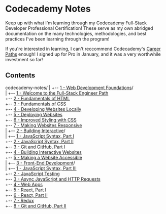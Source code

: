Codecademy Notes
================

Keep up with what I'm learning through my Codecademy Full-Stack Developer Professional Certification! These serve as my own abridged documentation on the many technologies, methodologies, and best practices I've been learning through the program!

If you're interested in learning, I can't reccommend Codecademy's [Career Paths](https://www.codecademy.com/catalog/all) enough! I signed up for Pro in January, and it was a very worthwhile investment so far!

Contents
--------
codecademy-notes/
|
+-- [1 - Web Development Foundations](./1%20-%20Web%20Development%20Foundations/)/  
    |
    +-- [1 - Welcome to the Full-Stack Engineer Path](./1%20-%20Web%20Development%20Foundations/1%20-%20Welcome%20to%20the%20Full-Stack%20Engineer%20Path/)  
    +-- [2 - Fundamentals of HTML](./1%20-%20Web%20Development%20Foundations/2%20-%20Fundamentals%20of%20HTML/)  
    +-- [3 - Fundamentals of CSS](./1%20-%20Web%20Development%20Foundations/3%20-%20Fundamentals%20of%20CSS/)  
    +-- [4 - Developing Websites Locally](./1%20-%20Web%20Development%20Foundations/4%20-%20Developing%20Websites%20Locally/)  
    +-- [5 - Deploying Websites](./1%20-%20Web%20Development%20Foundations/5%20-%20Deploying%20Websites/)  
    +-- [6 - Improved Styling with CSS](./1%20-%20Web%20Development%20Foundations/6%20-%20Improved%20Styling%20with%20CSS/)  
    +-- [7 - Making Websites Responsive](./1%20-%20Web%20Development%20Foundations/7%20-%20Making%20a%20Website%20Responsive/)  
|
+-- [2 - Building Interactive](./2%20-%20Building%20Interactive%20Websites/)/  
    |
    +-- [1 - JavaScript Syntax, Part I](./2%20-%20Building%20Interactive%20Websites/1%20-%20JavaScript%20Syntax,%20Part%20I/)  
    +-- [2 - JavaScript Syntax, Part II](./2%20-%20Building%20Interactive%20Websites/2%20-%20JavaScript%20Syntax,%20Part%20II/)  
    +-- [3 - Git and GitHub, Part I](./2%20-%20Building%20Interactive%20Websites/3%20-%20Git%20and%20Github,%20Part%20I/)  
    +-- [4 - Building Interactive Websites](./2%20-%20Building%20Interactive%20Websites/4%20-%20Building%20Interactive%20Websites/)  
    +-- [5 - Making a Website Accessible](./2%20-%20Building%20Interactive%20Websites/5%20-%20Making%20a%20Website%20Accessible/)  
|
+-- [3 - Front-End Development](./3%20-%20Front-End%20Development/)/  
    |
    +-- [1 - JavaScript Syntax, Part III](./3%20-%20Front-End%20Development/1%20-%20JavaScript%20Syntax,%20Part%20III/)  
    +-- [2 - JavaScript Testing](./3%20-%20Front-End%20Development/2%20-%20JavaScript%20Testing/)  
    +-- [3 - Async JavaScript and HTTP Requests](./3%20-%20Front-End%20Development/3%20-%20Async%20JavaScript%20and%20HTTP%20Requests/)  
    +-- [4 - Web Apps](./3%20-%20Front-End%20Development/4%20-%20Web%20Apps/)  
    +-- [5 - React, Part I](./3%20-%20Front-End%20Development/5%20-%20React,%20Part%20I/)  
    +-- [6 - React, Part II](./3%20-%20Front-End%20Development/6%20-%20React,%20Part%20II/)  
    +-- [7 - Redux](./3%20-%20Front-End%20Development/7%20-%20Redux/)  
    +-- [8 - Git and GitHub, Part II](./3%20-%20Front-End%20Development/8%20-%20Git%20and%20GitHub,%20Part%20II/)  
